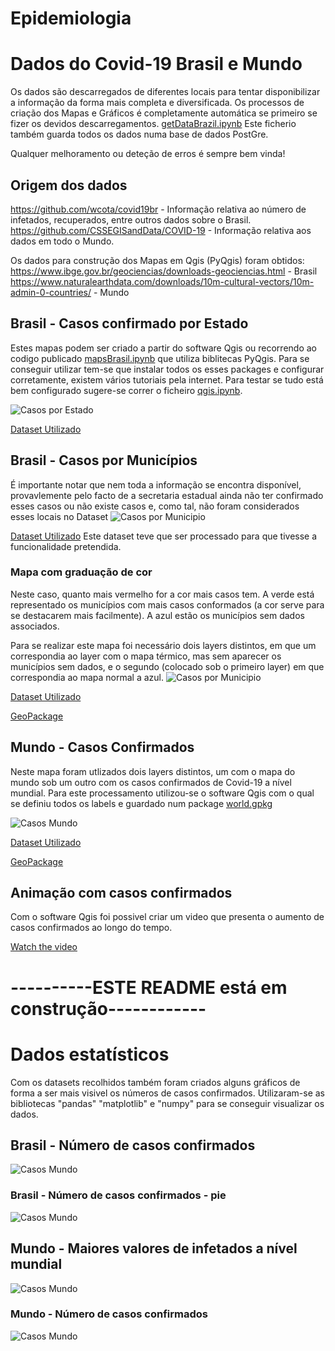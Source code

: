 ﻿# Epidemiologia 
 # Dados do Covid-19 Brasil e Mundo
 

 
Os dados são descarregados de diferentes locais para tentar disponibilizar a informação da forma mais completa e diversificada.
Os processos de criação dos Mapas e Gráficos é completamente automática se primeiro se fizer os devidos descarregamentos. [getDataBrazil.ipynb](EpidemiologiaCovid19/Andre/Covid-19Brazil/getDataBrazil.ipynb)
Este ficherio também guarda todos os dados numa base de dados PostGre.

Qualquer melhoramento ou deteção de erros é sempre bem vinda!

## Origem dos dados

https://github.com/wcota/covid19br - Informação relativa ao número de infetados, recuperados, entre outros dados sobre o Brasil.
https://github.com/CSSEGISandData/COVID-19 - Informação relativa aos dados em todo o Mundo.

Os dados para construção dos Mapas em Qgis (PyQgis) foram obtidos:
https://www.ibge.gov.br/geociencias/downloads-geociencias.html - Brasil
https://www.naturalearthdata.com/downloads/10m-cultural-vectors/10m-admin-0-countries/ - Mundo

## Brasil - Casos confirmado por Estado

Estes mapas podem ser criado a partir do software Qgis ou recorrendo ao codigo publicado [mapsBrasil.ipynb](EpidemiologiaCovid19/Andre/Covid-19Brazil/mapsBrasil.ipynb) que utiliza biblitecas PyQgis. Para se conseguir utilizar tem-se que instalar todos os esses packages e configurar corretamente, existem vários tutoriais pela internet. Para testar se tudo está bem configurado sugere-se correr o ficheiro [qgis.ipynb](EpidemiologiaCovid19/Andre/qgis.ipynb).

![Casos por Estado](https://github.com/ShadowTwin41/EpidemiologiaCovid19/blob/master/Andre/Covid-19Brazil/fig/brasilCases.png)

[Dataset Utilizado](https://github.com/ShadowTwin41/EpidemiologiaCovid19/blob/master/Andre/Covid-19Brazil/Tables/cases-brazil-total.csv)

## Brasil - Casos por Municípios
É importante notar que nem toda a informação se encontra disponível, provavlemente pelo facto de a secretaria estadual ainda não ter  confirmado esses casos ou não existe casos e, como tal, não foram considerados esses locais no Dataset
![Casos por Municipio](https://github.com/ShadowTwin41/EpidemiologiaCovid19/blob/master/Andre/Covid-19Brazil/fig/brasilCasesn.png)

[Dataset Utilizado](https://github.com/ShadowTwin41/EpidemiologiaCovid19/blob/master/Andre/Covid-19Brazil/Tables/cases-cities.csv)
Este dataset teve que ser processado para que tivesse a funcionalidade pretendida.

### Mapa com graduação de cor
Neste caso, quanto mais vermelho for a cor mais casos tem. A verde está representado os municípios com mais casos conformados (a cor serve para se destacarem mais facilmente). A azul estão os municípios sem dados associados.

Para se realizar este mapa foi necessário dois layers distintos, em que um correspondia ao layer com o mapa térmico, mas sem aparecer os municípios sem dados, e o segundo (colocado sob o primeiro layer) em que correspondia ao mapa normal a azul.
![Casos por Municipio](https://github.com/ShadowTwin41/EpidemiologiaCovid19/blob/master/Andre/Covid-19Brazil/fig/brasiloverlayer.png)

[Dataset Utilizado](https://github.com/ShadowTwin41/EpidemiologiaCovid19/blob/master/Andre/Covid-19Brazil/Tables/cases-cities.csv)

[GeoPackage](https://github.com/ShadowTwin41/EpidemiologiaCovid19/blob/master/Andre/Covid-19Brazil/Tables/brasil.gpkg)

## Mundo - Casos Confirmados
Neste mapa foram utlizados dois layers distintos, um com o mapa do mundo sob um outro com os casos confirmados de Covid-19 a nível mundial. Para este processamento utilizou-se o software Qgis com o qual se definiu todos os labels e guardado num package [world.gpkg](https://github.com/ShadowTwin41/EpidemiologiaCovid19/blob/master/Andre/Covid-19Brazil/Tables/world.gpkg)

![Casos Mundo](https://github.com/ShadowTwin41/EpidemiologiaCovid19/blob/master/Andre/Covid-19Brazil/fig/worldCases.png)


[Dataset Utilizado](https://github.com/ShadowTwin41/EpidemiologiaCovid19/blob/master/Andre/Covid-19Brazil/Tables/cases_country.csv)

[GeoPackage](https://github.com/ShadowTwin41/EpidemiologiaCovid19/blob/master/Andre/Covid-19Brazil/Tables/world.gpkg)



## Animação com casos confirmados 
Com o software Qgis foi possivel criar um video que presenta o aumento de casos confirmados ao longo do tempo.

[Watch the video](https://github.com/ShadowTwin41/EpidemiologiaCovid19/blob/master/Andre/Covid-19Brazil/fig/bandicam%202020-05-12%2017-02-45-285.mp4)

# ----------ESTE README está em construção------------

# Dados estatísticos

Com os datasets recolhidos também foram criados alguns gráficos de forma a ser mais visivel os números de casos confirmados. Utilizaram-se as bibliotecas "pandas" "matplotlib" e "numpy" para se conseguir visualizar os dados.

## Brasil - Número de casos confirmados
![Casos Mundo](https://github.com/ShadowTwin41/EpidemiologiaCovid19/blob/master/Andre/Covid-19Brazil/fig/numberCases.jpg)

### Brasil - Número de casos confirmados - pie
![Casos Mundo](https://github.com/ShadowTwin41/EpidemiologiaCovid19/blob/master/Andre/Covid-19Brazil/fig/pie.jpg)

## Mundo - Maiores valores de infetados a nível mundial
![Casos Mundo](https://github.com/ShadowTwin41/EpidemiologiaCovid19/blob/master/Andre/Covid-19Brazil/fig/worldnumberCases.jpg)

### Mundo - Número de casos confirmados
![Casos Mundo](https://github.com/ShadowTwin41/EpidemiologiaCovid19/blob/master/Andre/Covid-19Brazil/fig/world_number_cases.jpg)


